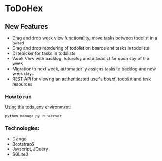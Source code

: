 # ToDoHex

## New Features
- Drag and drop week view functionality, move tasks between todolist in a board
- Drag and drop reordering of todolist on boards and tasks in todolists
- Datepicker for tasks in todolists
- Week View with backlog, futurelog and a todolist for each day of the week
- Migration to next week, automatically assigns tasks to backlog and new week days
- REST API for viewing an authenticated user's board, todolist and task resources


### **How to run**
Using the todo_env environment:

`python manage.py runserver`


### **Technologies**:
 - Django
 - Bootstrap5
 - Javscript, JQuery
 - SQLite3
 
